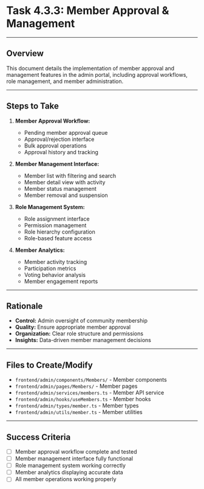 # Task 4.3.3: Member Approval & Management

---

## Overview
This document details the implementation of member approval and management features in the admin portal, including approval workflows, role management, and member administration.

---

## Steps to Take
1. **Member Approval Workflow:**
   - Pending member approval queue
   - Approval/rejection interface
   - Bulk approval operations
   - Approval history and tracking

2. **Member Management Interface:**
   - Member list with filtering and search
   - Member detail view with activity
   - Member status management
   - Member removal and suspension

3. **Role Management System:**
   - Role assignment interface
   - Permission management
   - Role hierarchy configuration
   - Role-based feature access

4. **Member Analytics:**
   - Member activity tracking
   - Participation metrics
   - Voting behavior analysis
   - Member engagement reports

---

## Rationale
- **Control:** Admin oversight of community membership
- **Quality:** Ensure appropriate member approval
- **Organization:** Clear role structure and permissions
- **Insights:** Data-driven member management decisions

---

## Files to Create/Modify
- `frontend/admin/components/Members/` - Member components
- `frontend/admin/pages/Members/` - Member pages
- `frontend/admin/services/members.ts` - Member API service
- `frontend/admin/hooks/useMembers.ts` - Member hooks
- `frontend/admin/types/member.ts` - Member types
- `frontend/admin/utils/member.ts` - Member utilities

---

## Success Criteria
- [ ] Member approval workflow complete and tested
- [ ] Member management interface fully functional
- [ ] Role management system working correctly
- [ ] Member analytics displaying accurate data
- [ ] All member operations working properly 